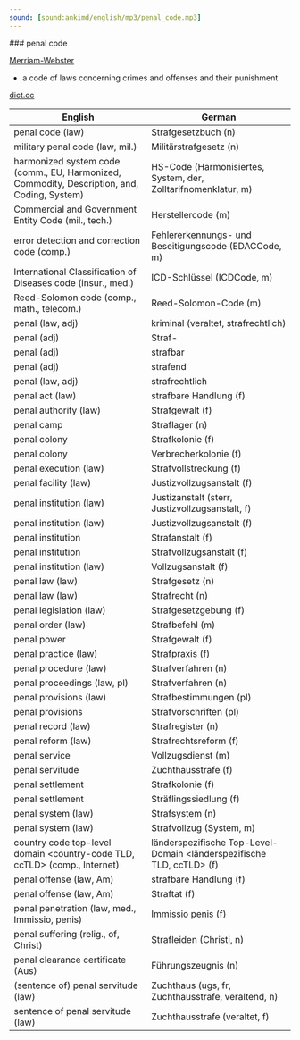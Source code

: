 ```yaml
---
sound: [sound:ankimd/english/mp3/penal_code.mp3]
---
```


\### penal code

[Merriam-Webster](https://www.merriam-webster.com/dictionary/penal+code)

- a code of laws concerning crimes and offenses and their punishment

[dict.cc](https://www.dict.cc/penal+code)

| English        | German       |
| -------------- | ------------ |
| penal code (law) | Strafgesetzbuch <StGB> (n) |
| military penal code (law, mil.) | Militärstrafgesetz (n) |
| harmonized system code <HS code> (comm., EU, Harmonized, Commodity, Description, and, Coding, System) | HS-Code (Harmonisiertes, System, der, Zolltarifnomenklatur, m) |
| Commercial and Government Entity Code <CAGE code> (mil., tech.) | Herstellercode (m) |
| error detection and correction code <EDAC code> (comp.) | Fehlererkennungs- und Beseitigungscode (EDACCode, m) |
| International Classification of Diseases code <CD code> (insur., med.) | ICD-Schlüssel (ICDCode, m) |
| Reed-Solomon code <RS code> (comp., math., telecom.) | Reed-Solomon-Code <RS-Code> (m) |
| penal (law, adj) | kriminal (veraltet, strafrechtlich) |
| penal (adj) | Straf- |
| penal (adj) | strafbar |
| penal (adj) | strafend |
| penal (law, adj) | strafrechtlich |
| penal act (law) | strafbare Handlung (f) |
| penal authority (law) | Strafgewalt (f) |
| penal camp | Straflager (n) |
| penal colony | Strafkolonie (f) |
| penal colony | Verbrecherkolonie (f) |
| penal execution (law) | Strafvollstreckung (f) |
| penal facility (law) | Justizvollzugsanstalt <JVA> (f) |
| penal institution (law) | Justizanstalt (sterr, Justizvollzugsanstalt, f) |
| penal institution (law) | Justizvollzugsanstalt <JVA> (f) |
| penal institution | Strafanstalt (f) |
| penal institution | Strafvollzugsanstalt (f) |
| penal institution (law) | Vollzugsanstalt (f) |
| penal law (law) | Strafgesetz (n) |
| penal law (law) | Strafrecht (n) |
| penal legislation (law) | Strafgesetzgebung (f) |
| penal order (law) | Strafbefehl (m) |
| penal power | Strafgewalt (f) |
| penal practice (law) | Strafpraxis (f) |
| penal procedure (law) | Strafverfahren (n) |
| penal proceedings (law, pl) | Strafverfahren (n) |
| penal provisions (law) | Strafbestimmungen (pl) |
| penal provisions | Strafvorschriften (pl) |
| penal record (law) | Strafregister (n) |
| penal reform (law) | Strafrechtsreform (f) |
| penal service | Vollzugsdienst (m) |
| penal servitude | Zuchthausstrafe (f) |
| penal settlement | Strafkolonie (f) |
| penal settlement | Sträflingssiedlung (f) |
| penal system (law) | Strafsystem (n) |
| penal system (law) | Strafvollzug (System, m) |
| country code top-level domain <country-code TLD, ccTLD> (comp., Internet) | länderspezifische Top-Level-Domain <länderspezifische TLD, ccTLD> (f) |
| penal offense (law, Am) | strafbare Handlung (f) |
| penal offense (law, Am) | Straftat (f) |
| penal penetration (law, med., Immissio, penis) | Immissio penis (f) |
| penal suffering (relig., of, Christ) | Strafleiden (Christi, n) |
| penal clearance certificate (Aus) | Führungszeugnis (n) |
| (sentence of) penal servitude (law) | Zuchthaus (ugs, fr, Zuchthausstrafe, veraltend, n) |
| sentence of penal servitude (law) | Zuchthausstrafe (veraltet, f) |
